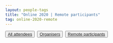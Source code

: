 ```yaml
---
layout: people-tags
title: "Online 2020 | Remote participants"
tag: online-2020-remote
---
```

<button class="grey"><a class="linkbutton" href="/tag/online-2020-people">
  All attendees
</a></button>&nbsp;
<button class="grey"><a class="linkbutton" href="/tag/online-2020-organiser">
  Organisers
</a></button>&nbsp;
<button class="grey"><a class="linkbutton" href="/tag/online-2020-remote">
  Remote participants
</a></button>